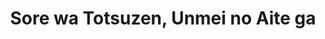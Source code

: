 --- 
title: "Sore wa Totsuzen, Unmei no Aite ga"
publishdate: "2019-1-30T16:48:46+02:00"
src: "https://365manga.net/manga/sore-wa-totsuzen-unmei-no-aite-ga"
image: "https://data.365manga.net/images/thumbnails/30692-sore-wa-totsuzen-unmei-no-aite-ga.jpg"
description: " Imagine a country where couples are chosen based on the compatibility of their genes. Whenever a resident reaches the age of 14, a partner will be suggested to him or her based on which match would result in the best child being born. This is a collection of stories about some of the more 'interesting' pairings chosen by this system."
---
